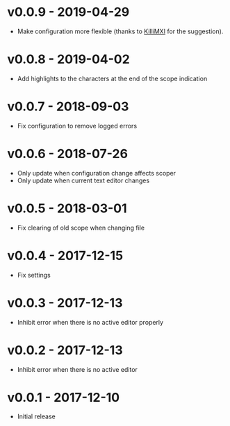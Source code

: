 # v0.0.9 - 2019-04-29
- Make configuration more flexible (thanks to [KilliMXI](https://github.com/KillyMXI) for the suggestion).

# v0.0.8 - 2019-04-02
- Add highlights to the characters at the end of the scope indication

# v0.0.7 - 2018-09-03
- Fix configuration to remove logged errors

# v0.0.6 - 2018-07-26
- Only update when configuration change affects scoper
- Only update when current text editor changes

# v0.0.5 - 2018-03-01
- Fix clearing of old scope when changing file

# v0.0.4 - 2017-12-15
- Fix settings

# v0.0.3 - 2017-12-13
- Inhibit error when there is no active editor properly

# v0.0.2 - 2017-12-13
- Inhibit error when there is no active editor

# v0.0.1 - 2017-12-10
- Initial release
